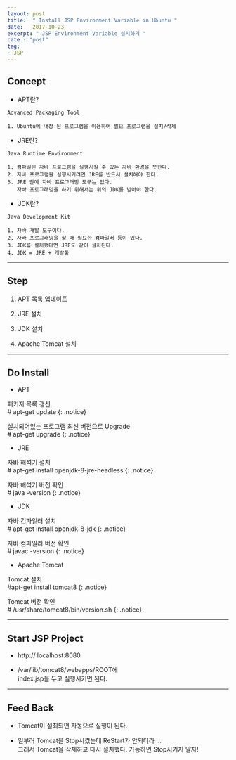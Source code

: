 ```yaml
---
layout: post
title:  " Install JSP Environment Variable in Ubuntu "
date:   2017-10-23
excerpt: " JSP Environment Variable 설치하기 "
cate : "post"
tag:
- JSP
---
```



## Concept

* APT란?

```
Advanced Packaging Tool

1. Ubuntu에 내장 된 프로그램을 이용하여 필요 프로그램을 설치/삭제
```

* JRE란?

```
Java Runtime Environment 

1. 컴파일된 자바 프로그램을 실행시킬 수 있는 자바 환경을 뜻한다.
2. 자바 프로그램을 실행시키려면 JRE를 반드시 설치해야 한다.
3. JRE 안에 자바 프로그래밍 도구는 없다.
   자바 프로그래밍을 하기 위해서는 위의 JDK를 받아야 한다.
```

* JDK란?

```
Java Development Kit

1. 자바 개발 도구이다.
2. 자바 프로그래밍을 할 때 필요한 컴파일러 등이 있다.
3. JDK를 설치했다면 JRE도 같이 설치된다.
4. JDK = JRE + 개발툴
```

---


## Step

1. APT 목록 업데이트

2. JRE 설치

3. JDK 설치

4. Apache Tomcat 설치


---

## Do Install

* APT

패키지 목록 갱신 <br> # apt-get update
{: .notice}

설치되어있는 프로그램 최신 버전으로 Upgrade <br> # apt-get upgrade
{: .notice}

* JRE

자바 해석기 설치 <br> # apt-get install openjdk-8-jre-headless
{: .notice}

자바 해석기 버전 확인 <br> # java -version
{: .notice}

* JDK

자바 컴파일러 설치 <br> # apt-get install openjdk-8-jdk
{: .notice}

자바 컴파일러 버전 확인 <br> # javac -version
{: .notice}

* Apache Tomcat

Tomcat 설치 <br> #apt-get install tomcat8
{: .notice}

Tomcat 버전 확인 <br> # /usr/share/tomcat8/bin/version.sh
{: .notice}

---

## Start JSP Project

* http:// localhost:8080

* /var/lib/tomcat8/webapps/ROOT에 <br> index.jsp을 두고 실행시키면 된다. 

---

## Feed Back

* Tomcat이 설최되면 자동으로 실행이 된다.

* 일부러 Tomcat을 Stop시켰는데 ReStart가 안되더라 ... <br> 그래서 Tomcat을 삭제하고 다시 설치했다. 가능하면 Stop시키지 말자!










